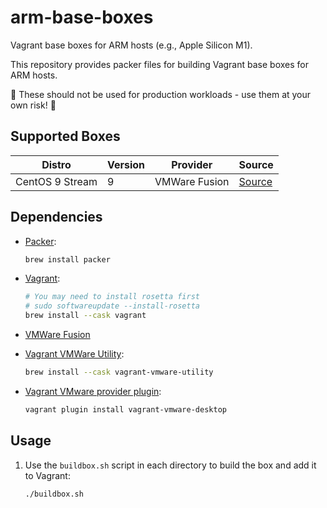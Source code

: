 # arm-base-boxes

Vagrant base boxes for ARM hosts (e.g., Apple Silicon M1).

This repository provides packer files for building Vagrant base boxes for ARM hosts.

🚨 These should not be used for production workloads - use them at your own risk! 🚨

## Supported Boxes

| Distro          | Version | Provider      | Source             |
| --------------- | ------- | ------------- | ------------------ |
| CentOS 9 Stream | 9       | VMWare Fusion | [Source](centos-9) |

## Dependencies

- [Packer](https://www.packer.io/):

    ```bash
    brew install packer
    ```

- [Vagrant](https://www.vagrantup.com/):

    ```bash
    # You may need to install rosetta first
    # sudo softwareupdate --install-rosetta
    brew install --cask vagrant
    ```

- [VMWare Fusion](https://www.vmware.com/products/fusion.html)
- [Vagrant VMWare Utility](https://formulae.brew.sh/cask/vagrant-vmware-utility):

    ```bash
    brew install --cask vagrant-vmware-utility
    ```

- [Vagrant VMware provider plugin](https://developer.hashicorp.com/vagrant/docs/providers/vmware/installation):

    ```bash
    vagrant plugin install vagrant-vmware-desktop
    ```

## Usage

1. Use the `buildbox.sh` script in each directory to build the box and add it to Vagrant:

    ```bash
    ./buildbox.sh
    ```
